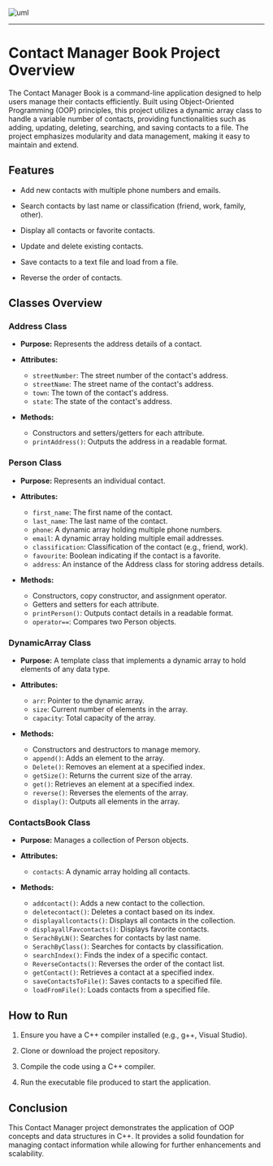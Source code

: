 ![uml](https://github.com/user-attachments/assets/e6f65070-c4a3-4604-bd8e-a8c87db75eac)

______________________________________________________________________________________________________________________________________________________________

# Contact Manager Book Project Overview

The Contact Manager Book is a command-line application designed to help users manage their contacts efficiently. Built using Object-Oriented Programming (OOP) principles, this project utilizes a dynamic array class to handle a variable number of contacts, providing functionalities such as adding, updating, deleting, searching, and saving contacts to a file. The project emphasizes modularity and data management, making it easy to maintain and extend.

## Features

- Add new contacts with multiple phone numbers and emails.

- Search contacts by last name or classification (friend, work, family, other).

- Display all contacts or favorite contacts.

- Update and delete existing contacts.

- Save contacts to a text file and load from a file.

- Reverse the order of contacts.

## Classes Overview

### Address Class
- **Purpose:** Represents the address details of a contact.
  
- **Attributes:**
  - `streetNumber`: The street number of the contact's address.
  - `streetName`: The street name of the contact's address.
  - `town`: The town of the contact's address.
  - `state`: The state of the contact's address.

- **Methods:**
  - Constructors and setters/getters for each attribute.
  - `printAddress()`: Outputs the address in a readable format.

### Person Class
- **Purpose:** Represents an individual contact.
  
- **Attributes:**
  - `first_name`: The first name of the contact.
  - `last_name`: The last name of the contact.
  - `phone`: A dynamic array holding multiple phone numbers.
  - `email`: A dynamic array holding multiple email addresses.
  - `classification`: Classification of the contact (e.g., friend, work).
  - `favourite`: Boolean indicating if the contact is a favorite.
  - `address`: An instance of the Address class for storing address details.

- **Methods:**
  - Constructors, copy constructor, and assignment operator.
  - Getters and setters for each attribute.
  - `printPerson()`: Outputs contact details in a readable format.
  - `operator==`: Compares two Person objects.

### DynamicArray Class
- **Purpose:** A template class that implements a dynamic array to hold elements of any data type.
  
- **Attributes:**
  - `arr`: Pointer to the dynamic array.
  - `size`: Current number of elements in the array.
  - `capacity`: Total capacity of the array.

- **Methods:**
  - Constructors and destructors to manage memory.
  - `append()`: Adds an element to the array.
  - `Delete()`: Removes an element at a specified index.
  - `getSize()`: Returns the current size of the array.
  - `get()`: Retrieves an element at a specified index.
  - `reverse()`: Reverses the elements of the array.
  - `display()`: Outputs all elements in the array.

### ContactsBook Class
- **Purpose:** Manages a collection of Person objects.
  
- **Attributes:**
  - `contacts`: A dynamic array holding all contacts.

- **Methods:**
  - `addcontact()`: Adds a new contact to the collection.
  - `deletecontact()`: Deletes a contact based on its index.
  - `displayallcontacts()`: Displays all contacts in the collection.
  - `displayallFavcontacts()`: Displays favorite contacts.
  - `SerachByLN()`: Searches for contacts by last name.
  - `SerachByClass()`: Searches for contacts by classification.
  - `searchIndex()`: Finds the index of a specific contact.
  - `ReverseContacts()`: Reverses the order of the contact list.
  - `getContact()`: Retrieves a contact at a specified index.
  - `saveContactsToFile()`: Saves contacts to a specified file.
  - `loadFromFile()`: Loads contacts from a specified file.

## How to Run

1. Ensure you have a C++ compiler installed (e.g., g++, Visual Studio).

2. Clone or download the project repository.

3. Compile the code using a C++ compiler.

4. Run the executable file produced to start the application.

## Conclusion

This Contact Manager project demonstrates the application of OOP concepts and data structures in C++. It provides a solid foundation for managing contact information while allowing for further enhancements and scalability.
